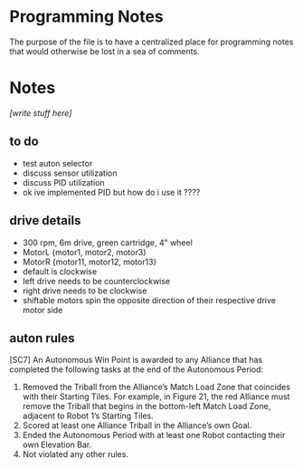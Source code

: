 # Programming Notes

The purpose of the file is to have a centralized place for programming notes that would otherwise be lost in a sea of comments.

# Notes

_[write stuff here]_

## to do
- test auton selector
- discuss sensor utilization
- discuss PID utilization
- ok ive implemented PID but how do i use it ????

## drive details

- 300 rpm, 6m drive, green cartridge, 4" wheel
- MotorL {motor1, motor2, motor3}
- MotorR {motor11, motor12, motor13}
- default is clockwise
- left drive needs to be counterclockwise
- right drive needs to be clockwise
- shiftable motors spin the opposite direction of their respective drive motor side

## auton rules

[SC7] An Autonomous Win Point is awarded to any Alliance that has completed the following tasks at the end of the Autonomous Period:

1. Removed the Triball from the Alliance’s Match Load Zone that coincides with their Starting Tiles. For example, in Figure 21, the red Alliance must remove the Triball that begins in the bottom-left Match Load Zone, adjacent to Robot 1’s Starting Tiles.
2. Scored at least one Alliance Triball in the Alliance’s own Goal.
3. Ended the Autonomous Period with at least one Robot contacting their own Elevation Bar.
4. Not violated any other rules.
 